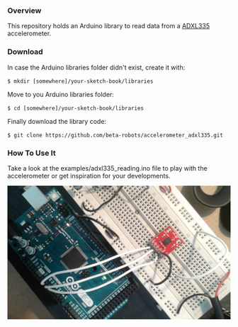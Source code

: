 ### Overview
This repository holds an Arduino library to read data from a [ADXL335](https://www.sparkfun.com/datasheets/Components/SMD/adxl335.pdf) accelerometer.

### Download
In case the Arduino libraries folder didn't exist, create it with:
```shell
$ mkdir [somewhere]/your-sketch-book/libraries
```

Move to you Arduino libraries folder:
```shell
$ cd [somewhere]/your-sketch-book/libraries
```

Finally download the library code:
```shell
$ git clone https://github.com/beta-robots/accelerometer_adxl335.git
```

### How To Use It
Take a look at the examples/adxl335_reading.ino file to play with the accelerometer or get inspiration for your 
developments.

![Wiring example of accelerometer ADXL335](https://github.com/beta-robots/accelerometer_adxl335/blob/master/media/20160318_154117.jpg)


